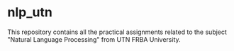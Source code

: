 # nlp_utn
This repository contains all the practical assignments related to the subject "Natural Language Processing" from UTN FRBA University.
